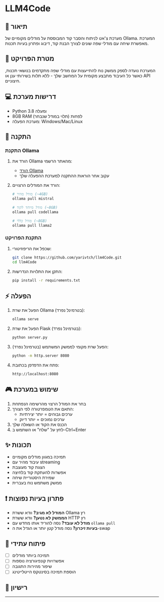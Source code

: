 # LLM4Code

## 📝 תיאור
מערכת צ'אט לניתוח והסבר קוד המבוססת על מודלים מקומיים של Ollama. המערכת מאפשרת שיחה עם מודלי שפה שונים לצורך הבנת קוד, דיבוג ופתרון בעיות תכנות.

## 🎯 מטרת הפרויקט
המערכת נועדה לספק ממשק נוח להתייעצות עם מודלי שפה מתקדמים בנושאי תכנות, כאשר כל העיבוד מתבצע מקומית על המחשב שלך - ללא תלות בשירותי ענן או API חיצוניים.

## 💻 דרישות מערכת
* Python 3.8 ומעלה
* 8GB RAM לפחות (תלוי במודל שנבחר)
* מערכת הפעלה: Windows/Mac/Linux

## 🚀 התקנה

### התקנת Ollama

1. הורד את Ollama מהאתר הרשמי:
   * [הורד Ollama](https://ollama.ai/download)
   * עקוב אחר הוראות ההתקנה למערכת ההפעלה שלך

2. הורד את המודלים הרצויים:
   ```bash
   # מודל מהיר (~4GB)
   ollama pull mistral    

   # מודל מיוחד לקוד (~8GB)
   ollama pull codellama  

   # מודל כללי (~8GB)
   ollama pull llama2     
   ```

### התקנת הפרויקט

1. שכפל את הריפוזיטורי:
   ```bash
   git clone https://github.com/yarivtch/llm4Code.git
   cd llm4Code
   ```

2. התקן את התלויות הנדרשות:
   ```bash
   pip install -r requirements.txt
   ```

## ⚡ הפעלה

1. הפעל את שרת Ollama (בטרמינל נפרד):
   ```bash
   ollama serve
   ```

2. הפעל את שרת Flask (בטרמינל נפרד):
   ```bash
   python server.py
   ```

3. הפעל שרת מקומי לממשק המשתמש (בטרמינל נפרד):
   ```bash
   python -m http.server 8080
   ```

4. פתח את הדפדפן בכתובת:
   ```
   http://localhost:8080
   ```

## 🎮 שימוש במערכת
1. בחר את המודל הרצוי מהרשימה הנפתחת
2. התאם את הטמפרטורה לפי הצורך:
   * ערכים גבוהים = יותר יצירתיות
   * ערכים נמוכים = יותר דיוק
3. הכנס את הקוד או השאלה שלך
4. לחץ על "שלח" או השתמש ב-Ctrl+Enter

## ✨ תכונות
* תמיכה במגוון מודלים מקומיים
* עיבוד מהיר עם streaming
* הצגת קוד מעוצבת
* אפשרות להעתקת קוד בלחיצה
* שמירת היסטוריית שיחה
* ממשק משתמש נוח בעברית

## ❗ פתרון בעיות נפוצות
* **המודל לא מגיב?** וודא ששרת Ollama רץ
* **הממשק לא נטען?** וודא ששרת HTTP רץ
* **מודל לא עובד?** נסה להוריד אותו מחדש עם `ollama pull`
* **בעיות זיכרון?** נסה מודל קטן יותר או הגדל את ה-swap

## 🔄 פיתוח עתידי
* [ ] תמיכה ביותר מודלים
* [ ] אפשרויות קונפיגורציה נוספות
* [ ] שיפור מהירות התגובה
* [ ] הוספת תמיכה בסינטקס הייטלייטינג

## 📄 רישיון
----